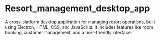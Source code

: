 # Resort_management_desktop_app
A cross-platform desktop application for managing resort operations, built using Electron, HTML, CSS, and JavaScript. It includes features like room booking, customer management, and a user-friendly interface.

